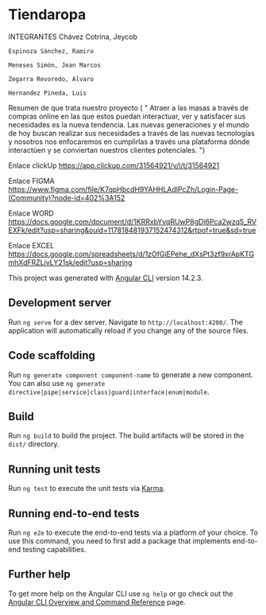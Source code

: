 # Tiendaropa
  INTEGRANTES
    Chávez Cotrina, Jeycob
    
    Espinoza Sánchez, Ramiro
    
    Meneses Simón, Jean Marcos
    
    Zegarra Revoredo, Alvaro
    
    Hernandez Pineda, Luis

Resumen de que trata nuestro proyecto ( " Atraer a las masas a través de compras online en las que estos puedan interactuar, ver y satisfacer sus necesidades es la nueva tendencia. Las nuevas generaciones y el mundo de hoy buscan realizar sus necesidades a través de las nuevas tecnologías y nosotros nos enfocaremos en cumplirlas a través una plataforma dónde interactúen y se conviertan nuestros clientes potenciales. ")

Enlace clickUp https://app.clickup.com/31564921/v/l/t/31564921

Enlace FIGMA https://www.figma.com/file/K7qpHbcdH9YAHHLAdlPcZh/Login-Page-(Community)?node-id=402%3A152

Enlace WORD https://docs.google.com/document/d/1KRRxbYvqRUwP8gDi6Pca2wzq5_RVEXFk/edit?usp=sharing&ouid=117818481937152474312&rtpof=true&sd=true

Enlace EXCEL https://docs.google.com/spreadsheets/d/1zOfGiEPehe_dXsPt3zf9xrApKTGmhXdFRZLivLY21sk/edit?usp=sharing

This project was generated with [Angular CLI](https://github.com/angular/angular-cli) version 14.2.3.
## Development server

Run `ng serve` for a dev server. Navigate to `http://localhost:4200/`. The application will automatically reload if you change any of the source files.

## Code scaffolding

Run `ng generate component component-name` to generate a new component. You can also use `ng generate directive|pipe|service|class|guard|interface|enum|module`.

## Build

Run `ng build` to build the project. The build artifacts will be stored in the `dist/` directory.

## Running unit tests

Run `ng test` to execute the unit tests via [Karma](https://karma-runner.github.io).

## Running end-to-end tests

Run `ng e2e` to execute the end-to-end tests via a platform of your choice. To use this command, you need to first add a package that implements end-to-end testing capabilities.

## Further help

To get more help on the Angular CLI use `ng help` or go check out the [Angular CLI Overview and Command Reference](https://angular.io/cli) page.


